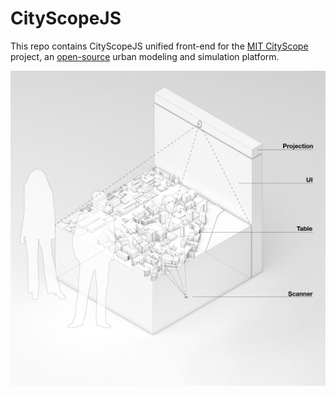 # CityScopeJS

This repo contains CityScopeJS unified front-end for the [MIT CityScope](https://cityscope.media.mit.edu/) project, an [open-source](https://github.com/CityScope/CS_cityscopeJS) urban modeling and simulation platform.

![TUI](figures/CityScopeJS.jpg)
